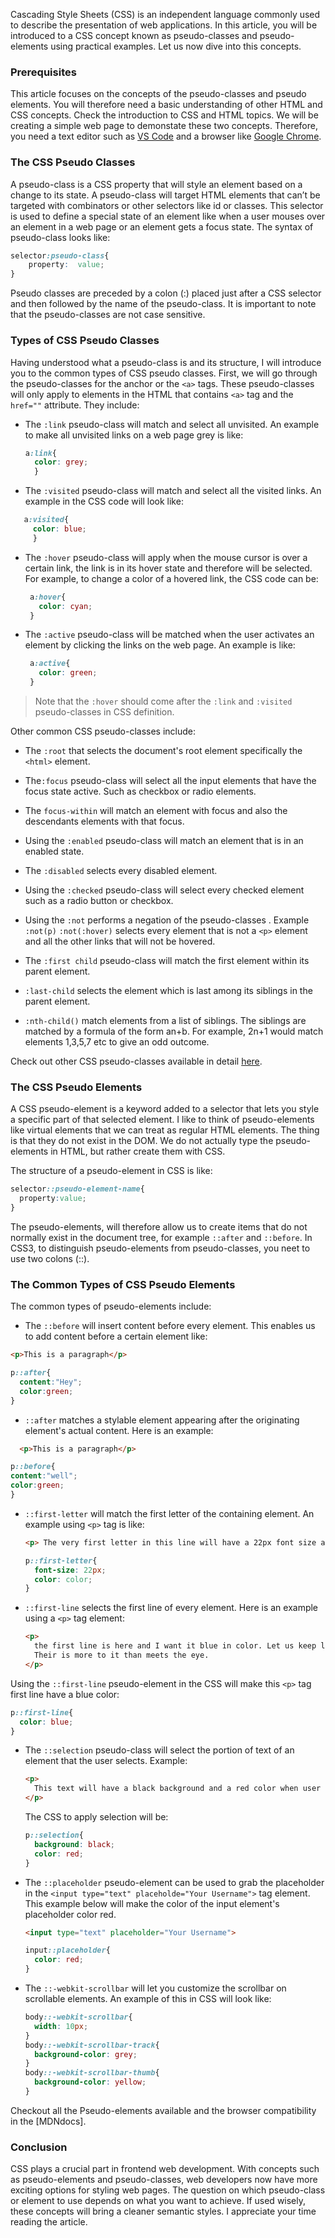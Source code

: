 
Cascading Style Sheets (CSS) is an independent language commonly used to describe the presentation of web applications.
In this article, you will be introduced to a CSS concept known as pseudo-classes and pseudo-elements using practical examples. Let us now dive into this concepts.

### Prerequisites
This article focuses on the concepts of the pseudo-classes and pseudo elements. You will therefore need a basic understanding of other HTML and CSS concepts. Check the introduction to CSS and HTML topics.
We will be creating a simple web page to demonstate these two concepts. Therefore, you need a text editor such as [VS Code]() and a browser like [Google Chrome]().

### The CSS Pseudo Classes
A pseudo-class is a CSS property that will style an element based on a change to its state. 
A pseudo-class will target HTML elements that can’t be targeted with combinators or other selectors like id or classes. This selector is used to define a special state of an element like when a user mouses over an element in a web page or an element gets a focus state.
The syntax of pseudo-class looks like:
```CSS
selector:pseudo-class{
    property:  value;
}
```
Pseudo classes are preceded by a colon (:) placed just after a CSS selector and then followed by the name of the pseudo-class. It is important to note that the pseudo-classes are not case sensitive.

### Types of CSS Pseudo Classes
Having understood what a pseudo-class is and its structure, I will introduce you to the common types of CSS pseudo classes.
First, we will go through the pseudo-classes for the anchor or the `<a>` tags. These pseudo-classes will only apply to elements in the HTML that contains `<a>` tag and the `href=""` attribute. They include:

- The `:link` pseudo-class will match and select all unvisited. An example to make all unvisited links on a web page grey is like:
  ```CSS
  a:link{
    color: grey;
    }
    ```

- The `:visited` pseudo-class will match and select all the visited links. An example in the CSS code will look like:
```CSS
   a:visited{
     color: blue;
     }
```

- The `:hover` pseudo-class will apply when the mouse cursor is over a certain link, the link is in its hover state and therefore will be selected. For example, to change a color of a hovered link, the CSS code can be:
  ```CSS
   a:hover{
     color: cyan;
   }
   ```

- The `:active` pseudo-class will be matched when the user activates an element by clicking the links on the web page. An example is like:
  ```CSS
   a:active{
     color: green;
   }
   ```
> Note that the `:hover` should come after the `:link` and `:visited` pseudo-classes in CSS definition.

Other common CSS pseudo-classes include:

- The `:root` that selects the document's root element specifically the `<html>` element.
  
- The`:focus` pseudo-class will select all the input elements that have the focus state active. Such as checkbox or radio elements.
  
- The `focus-within` will match an element with focus and also the descendants elements with that focus.

- Using the `:enabled` pseudo-class will match an element that is in an enabled state.
  
-  The `:disabled` selects every disabled element.

-  Using the `:checked` pseudo-class will select every checked element such as a radio button or checkbox.

-  Using the `:not` performs a negation of the pseudo-classes . Example `:not(p)` `:not(:hover)` selects every element that is not a `<p>` element and all the other links that will not be hovered. 

-  The `:first child` pseudo-class will match the first element within its parent element. 

- `:last-child` selects the element which is last among its siblings in the parent element.

- `:nth-child()` match elements from a list of siblings. The siblings are matched by a formula of the form an+b. For example, 2n+1 would match elements 1,3,5,7 etc to give an odd outcome.

Check out other CSS pseudo-classes available in detail [here]().

### The CSS Pseudo Elements

A CSS pseudo-element is a keyword added to a selector that lets you style a specific part of that selected element.
I like to think of pseudo-elements like virtual elements that we can treat as regular HTML elements. The thing is that they do not exist in the DOM. We do not actually type the pseudo-elements in HTML, but rather create them with CSS.

The structure of a pseudo-element in CSS is like:
```CSS
selector::pseudo-element-name{
  property:value;
}
```
The pseudo-elements, will therefore allow us to create items that do not normally exist in the document tree, for example `::after` and `::before`. In CSS3, to distinguish pseudo-elements from pseudo-classes, you neet to use two colons (::).

### The Common Types of CSS Pseudo Elements
The common types of pseudo-elements include:
- The `::before` will insert content before every element. This enables us to add content before a certain element like:
```HTML
<p>This is a paragraph</p>
```
```CSS
p::after{
  content:"Hey";
  color:green;
}
```

- `::after` matches a stylable element appearing after the originating element's actual content. Here is an example:
```HTML
  <p>This is a paragraph</p>
```
```CSS
p::before{
content:"well";
color:green;
}
```

- `::first-letter` will match the first letter of the containing element. An example using `<p>` tag is like:
  ```HTML
  <p> The very first letter in this line will have a 22px font size and a red color.</p>
  ```
  ```CSS
  p::first-letter{
    font-size: 22px;
    color: color;
  }
  ```
- `::first-line` selects the first line of every element. Here is an example using a `<p>` tag element:
  ```HTML
  <p>
    the first line is here and I want it blue in color. Let us keep learning CSS.
    Their is more to it than meets the eye.
  </p>
  ```
Using the `::first-line` pseudo-element in the CSS will make this `<p>` tag first line have a blue color:
  ```CSS
  p::first-line{
    color: blue;
  }
  ```

- The `::selection` pseudo-class will select the portion of text of an element that the user selects. Example:
  ```HTML
  <p>
    This text will have a black background and a red color when user selects it.
  </p>
  ```
  The CSS to apply selection will be:
  ```CSS
  p::selection{
    background: black;
    color: red;
  }
  ```
- The `::placeholder` pseudo-element can be used to grab the placeholder in the `<input type="text" placeholde="Your Username">` tag element. This example below will make the color of the input element's placeholder color red.
  
  ```HTML
  <input type="text" placeholder="Your Username">
  ```

  ```CSS
  input::placeholder{
    color: red;
  }
  ```

- The `::-webkit-scrollbar` will let you customize the scrollbar on scrollable elements. An example of this in CSS will look like:

  ```CSS
  body::-webkit-scrollbar{
    width: 10px;
  }
  body::-webkit-scrollbar-track{
    background-color: grey;
  }
  body::-webkit-scrollbar-thumb{
    background-color: yellow;
  }
  ```
Checkout all the Pseudo-elements available and the browser compatibility in the [MDNdocs].

### Conclusion
CSS plays a crucial part in frontend web development. With concepts such as pseudo-elements and pseudo-classes, web developers now have more exciting options for styling web pages. The question on which pseudo-class or element to use depends on what you want to achieve. If used wisely, these concepts will bring a cleaner semantic styles. I appreciate your time reading the article.